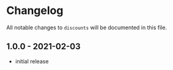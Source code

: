 # Changelog

All notable changes to `discounts` will be documented in this file.

## 1.0.0 - 2021-02-03

- initial release
